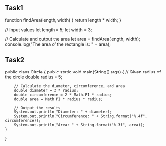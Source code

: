 ## Task1
function findArea(length, width) {
    return length * width;
}

// Input values
let length = 5;
let width = 3;

// Calculate and output the area
let area = findArea(length, width);
console.log("The area of the rectangle is: " + area);

## Task2
public class Circle {
    public static void main(String[] args) {
        // Given radius of the circle
        double radius = 5;

        // Calculate the diameter, circumference, and area
        double diameter = 2 * radius;
        double circumference = 2 * Math.PI * radius;
        double area = Math.PI * radius * radius;

        // Output the results
        System.out.println("Diameter: " + diameter);
        System.out.println("Circumference: " + String.format("%.4f", circumference));
        System.out.println("Area: " + String.format("%.3f", area));
    }
}
